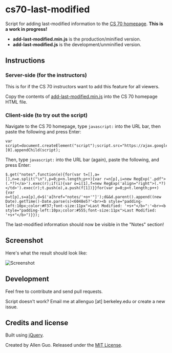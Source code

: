 cs70-last-modified
==================

Script for adding last-modified information to the [CS 70 homepage](https://inst.eecs.berkeley.edu/~cs70/fa14/).
**This is a work in progress!**

* **add-last-modified.min.js** is the production/minified version.
* **add-last-modified.js** is the development/unminified version.

Instructions
------------

### Server-side (for the instructors)

This is for if the CS 70 instructors want to add this feature for all viewers.

Copy the contents of [add-last-modified.min.js](https://github.com/guoguo12/cs70-last-modified/blob/master/add-last-modified.min.js) into the CS 70 homepage HTML file.

### Client-side (to try out the script)

Navigate to the CS 70 homepage, type `javascript:` into the URL bar, then paste the following and press Enter:

```
var script=document.createElement("script");script.src="https://ajax.googleapis.com/ajax/libs/jquery/1.7.1/jquery.min.js",script.type="text/javascript",document.getElementsByTagName("head")[0].appendChild(script);
```

Then, type `javascript:` into the URL bar (again), paste the following, and press Enter:

```
$.get("notes",function(e){for(var t=[],a=[],n=e.split("\n"),p=0;p<n.length;p++){var r=n[p],i=new RegExp('.pdf">(.*?)</a>').exec(r);if(i){var o=i[1],f=new RegExp('align="right">(.*?)  </td>').exec(r);t.push(o),a.push(f[1])}}for(var p=0;p<t.length;p++){var o=t[p],s=a[p],d=$('a[href="notes/'+o+'"]');d&&d.parent().append((new Date).getTime()-Date.parse(s)<6048e5?'<br><b style="padding-left:10px;color:#F37;font-size:11px">Last Modified: '+s+"</b>":'<br><b style="padding-left:10px;color:#555;font-size:11px">Last Modified: '+s+"</b>")}});
```

The last-modified information should now be visible in the "Notes" section!

Screenshot
-------

Here's what the result should look like:

![Screenshot](https://i.imgur.com/obbh8RR.png)

Development
-------

Feel free to contribute and send pull requests.

Script doesn't work? Email me at allenguo [at] berkeley.edu or create a new issue.

Credits and license
-------

Built using [jQuery](https://jquery.com/).

Created by Allen Guo. Released under the [MIT License](http://opensource.org/licenses/MIT).
